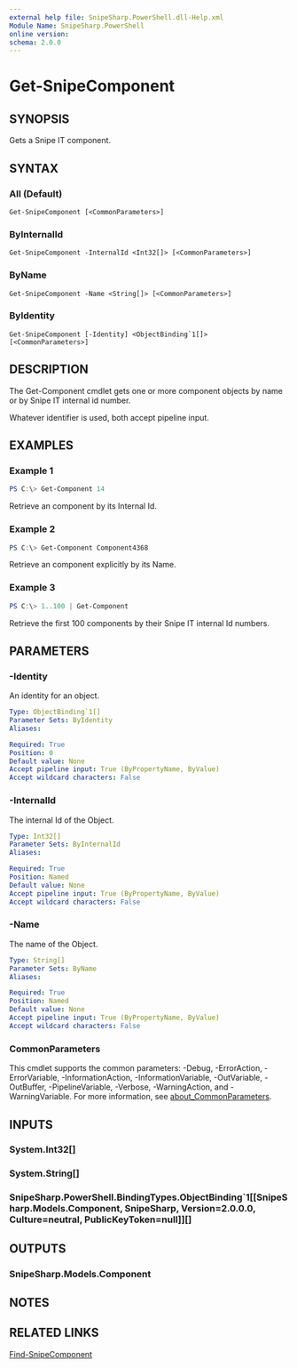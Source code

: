 ```yaml
---
external help file: SnipeSharp.PowerShell.dll-Help.xml
Module Name: SnipeSharp.PowerShell
online version:
schema: 2.0.0
---
```


# Get-SnipeComponent

## SYNOPSIS
Gets a Snipe IT component.

## SYNTAX

### All (Default)
```
Get-SnipeComponent [<CommonParameters>]
```

### ByInternalId
```
Get-SnipeComponent -InternalId <Int32[]> [<CommonParameters>]
```

### ByName
```
Get-SnipeComponent -Name <String[]> [<CommonParameters>]
```

### ByIdentity
```
Get-SnipeComponent [-Identity] <ObjectBinding`1[]> [<CommonParameters>]
```

## DESCRIPTION
The Get-Component cmdlet gets one or more component objects by name or by Snipe IT internal id number.

Whatever identifier is used, both accept pipeline input.

## EXAMPLES

### Example 1
```powershell
PS C:\> Get-Component 14
```

Retrieve an component by its Internal Id.

### Example 2
```powershell
PS C:\> Get-Component Component4368
```

Retrieve an component explicitly by its Name.

### Example 3
```powershell
PS C:\> 1..100 | Get-Component
```

Retrieve the first 100 components by their Snipe IT internal Id numbers.

## PARAMETERS

### -Identity
An identity for an object.

```yaml
Type: ObjectBinding`1[]
Parameter Sets: ByIdentity
Aliases:

Required: True
Position: 0
Default value: None
Accept pipeline input: True (ByPropertyName, ByValue)
Accept wildcard characters: False
```

### -InternalId
The internal Id of the Object.

```yaml
Type: Int32[]
Parameter Sets: ByInternalId
Aliases:

Required: True
Position: Named
Default value: None
Accept pipeline input: True (ByPropertyName, ByValue)
Accept wildcard characters: False
```

### -Name
The name of the Object.

```yaml
Type: String[]
Parameter Sets: ByName
Aliases:

Required: True
Position: Named
Default value: None
Accept pipeline input: True (ByPropertyName, ByValue)
Accept wildcard characters: False
```

### CommonParameters
This cmdlet supports the common parameters: -Debug, -ErrorAction, -ErrorVariable, -InformationAction, -InformationVariable, -OutVariable, -OutBuffer, -PipelineVariable, -Verbose, -WarningAction, and -WarningVariable. For more information, see [about_CommonParameters](http://go.microsoft.com/fwlink/?LinkID=113216).

## INPUTS

### System.Int32[]

### System.String[]

### SnipeSharp.PowerShell.BindingTypes.ObjectBinding`1[[SnipeSharp.Models.Component, SnipeSharp, Version=2.0.0.0, Culture=neutral, PublicKeyToken=null]][]

## OUTPUTS

### SnipeSharp.Models.Component

## NOTES

## RELATED LINKS

[Find-SnipeComponent](Find-SnipeComponent.md)
